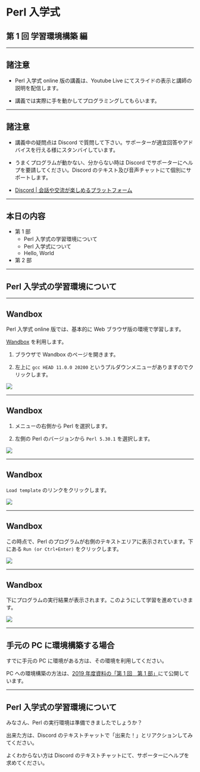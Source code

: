 # Perl 入学式

## 第 1 回 学習環境構築 編

---

## 諸注意

- Perl 入学式 online 版の講義は、Youtube Live にてスライドの表示と講師の説明を配信します。

- 講義では実際に手を動かしてプログラミングしてもらいます。

---

## 諸注意

- 講義中の疑問点は Discord で質問して下さい。サポーターが適宜回答やアドバイスを行える様にスタンバイしています。

- うまくプログラムが動かない、分からない時は Discord でサポーターにヘルプを要請してください。Discord のテキスト及び音声チャットにて個別にサポートします。

- <a href="https://discord.com/">Discord | 会話や交流が楽しめるプラットフォーム</a>

---

## 本日の内容

- 第 1 部
  - Perl 入学式の学習環境について
  - Perl 入学式について
  - Hello, World
- 第 2 部

---

## Perl 入学式の学習環境について

---

## Wandbox

Perl 入学式 online 版では、基本的に Web ブラウザ版の環境で学習します。

<a href="https://wandbox.org">Wandbox</a> を利用します。

1. ブラウザで Wandbox のページを開きます。

1. 左上に `gcc HEAD 11.0.0 20200` というプルダウンメニューがありますのでクリックします。

<img src="image/wandbox01.png" align='left'>

<br clear="all">

---

## Wandbox

1. メニューの右側から Perl を選択します。

1. 左側の Perl のバージョンから `Perl 5.30.1` を選択します。

<img src="image/wandbox02.png" align='left'>

<br clear="all">

---

## Wandbox

`Load template` のリンクをクリックします。

<img src="image/wandbox03.png" align='left'>

<br clear="all">

---

## Wandbox

この時点で、Perl のプログラムが右側のテキストエリアに表示されています。下にある `Run (or Ctrl+Enter)` をクリックします。

<img src="image/wandbox04.png" align='left'>

<br clear="all">

---

## Wandbox

下にプログラムの実行結果が表示されます。このようにして学習を進めていきます。

<img src="image/wandbox05.png" align='left'>

<br clear="all">

---

## 手元の PC に環境構築する場合

すでに手元の PC に環境がある方は、その環境を利用してください。

PC への環境構築の方法は、<a href="https://github.com/perl-entrance-org/workshop-2019/blob/master/1st/part1.md">2019 年度資料の「第 1 回　第 1 部」</a>にて公開しています。

---

## Perl 入学式の学習環境について

みなさん、Perl の実行環境は準備できましたでしょうか？

出来た方は、Discord のテキストチャットで「出来た！」とリアクションしてみてください。

よくわからない方は Discord のテキストチャットにて、サポーターにヘルプを求めてください。
